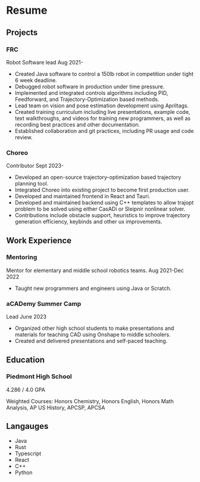 # Resume

## Projects

### FRC

Robot Software lead
Aug 2021-

- Created Java software to control a 150lb robot in competition under tight 6 week deadline.
- Debugged robot software in production under time pressure.
- Implemented and integrated controls algorithms including PID, Feedforward, and Trajectory-Optimization based methods.
- Lead team on vision and pose estimation development using Apriltags.
- Created training curriculum including live presentations, example code, text walkthroughs, and videos for training new programmers, as well as recording best practices and other documentation.
- Established collaboration and git practices, including PR usage and code review.

### Choreo

Contributor
Sept 2023-

- Developed an open-source trajectory-optimization based trajectory planning tool.
- Integrated Choreo into existing project to become first production user.
- Developed and maintained frontend in React and Tauri.
- Developed and maintained backend using C++ templates to allow trajopt problem to be solved using either CasADi or Sleipnir nonlinear solver.
- Contributions include obstacle support, heuristics to improve trajectory generation efficiency, keybinds and other ux improvements.

## Work Experience

### Mentoring

Mentor for elementary and middle school robotics teams.
Aug 2021-Dec 2022

- Taught new programmers and engineers using Java or Scratch.

### aCADemy Summer Camp

Lead
June 2023

- Organized other high school students to make presentations and materials for teaching CAD using Onshape to middle schoolers.
- Created and delivered presentations and self-paced teaching.

## Education

### Piedmont High School

4.286 / 4.0 GPA

Weighted Courses: Honors Chemistry, Honors English, Honors Math Analysis, AP US History, APCSP, APCSA

## Langauges

- Java
- Rust
- Typescript
- React
- C++
- Python
